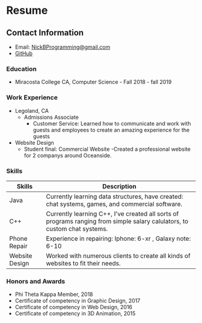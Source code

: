 # Resume

## Contact Information
- Email: [NickBProgramming@gmail.com](NickBProgramming@gmail.com;)
- [GitHub](https://github.com/NickBProgramming)

### Education
+ Miracosta College CA, Computer Science - Fall 2018 - fall 2019

### Work Experience
+ Legoland, CA
  - Admissions Associate
    * Customer Service: Learned how to communicate and work with guests and employees to create an amazing experience for the guests
+ Website Design
  - Student final: Commercial Website
    -Created a professional website for 2 companys around Oceanside.
    
### Skills
| Skills | Description |
| -------------- | ----------- |
| Java   | Currently learning data structures, have created: chat systems, games, and commercial software.|
| C++    | Currently learning C++, I've created all sorts of programs ranging from simple salary calulators, to custom chat systems. |
| Phone Repair | Experience in repairing: Iphone: 6-xr , Galaxy note: 6-10 |
| Website Design | Worked with numerous clients to create all kinds of websites to fit their needs. |

### Honors and Awards
- Phi Theta Kappa Member, 2018
- Certificate of competency in Graphic Design, 2017
- Certificate of competency in Web Design, 2016
- Certificate of competency in 3D Animation, 2015
